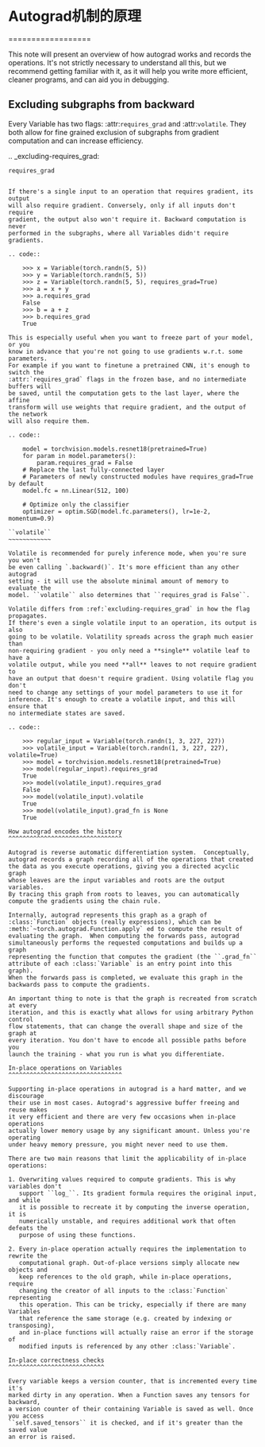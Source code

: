 # Autograd机制的原理
==================

This note will present an overview of how autograd works and records the
operations. It's not strictly necessary to understand all this, but we recommend
getting familiar with it, as it will help you write more efficient, cleaner
programs, and can aid you in debugging.



## Excluding subgraphs from backward

Every Variable has two flags: :attr:`requires_grad` and :attr:`volatile`.
They both allow for fine grained exclusion of subgraphs from gradient
computation and can increase efficiency.

.. _excluding-requires_grad:

``requires_grad``
~~~~~~~~~~~~~~~~~

If there's a single input to an operation that requires gradient, its output
will also require gradient. Conversely, only if all inputs don't require
gradient, the output also won't require it. Backward computation is never
performed in the subgraphs, where all Variables didn't require gradients.

.. code::

    >>> x = Variable(torch.randn(5, 5))
    >>> y = Variable(torch.randn(5, 5))
    >>> z = Variable(torch.randn(5, 5), requires_grad=True)
    >>> a = x + y
    >>> a.requires_grad
    False
    >>> b = a + z
    >>> b.requires_grad
    True

This is especially useful when you want to freeze part of your model, or you
know in advance that you're not going to use gradients w.r.t. some parameters.
For example if you want to finetune a pretrained CNN, it's enough to switch the
:attr:`requires_grad` flags in the frozen base, and no intermediate buffers will
be saved, until the computation gets to the last layer, where the affine
transform will use weights that require gradient, and the output of the network
will also require them.

.. code::

    model = torchvision.models.resnet18(pretrained=True)
    for param in model.parameters():
        param.requires_grad = False
    # Replace the last fully-connected layer
    # Parameters of newly constructed modules have requires_grad=True by default
    model.fc = nn.Linear(512, 100)

    # Optimize only the classifier
    optimizer = optim.SGD(model.fc.parameters(), lr=1e-2, momentum=0.9)

``volatile``
~~~~~~~~~~~~

Volatile is recommended for purely inference mode, when you're sure you won't
be even calling `.backward()`. It's more efficient than any other autograd
setting - it will use the absolute minimal amount of memory to evaluate the
model. ``volatile`` also determines that ``requires_grad is False``.

Volatile differs from :ref:`excluding-requires_grad` in how the flag propagates.
If there's even a single volatile input to an operation, its output is also
going to be volatile. Volatility spreads across the graph much easier than
non-requiring gradient - you only need a **single** volatile leaf to have a
volatile output, while you need **all** leaves to not require gradient to
have an output that doesn't require gradient. Using volatile flag you don't
need to change any settings of your model parameters to use it for
inference. It's enough to create a volatile input, and this will ensure that
no intermediate states are saved.

.. code::

    >>> regular_input = Variable(torch.randn(1, 3, 227, 227))
    >>> volatile_input = Variable(torch.randn(1, 3, 227, 227), volatile=True)
    >>> model = torchvision.models.resnet18(pretrained=True)
    >>> model(regular_input).requires_grad
    True
    >>> model(volatile_input).requires_grad
    False
    >>> model(volatile_input).volatile
    True
    >>> model(volatile_input).grad_fn is None
    True

How autograd encodes the history
^^^^^^^^^^^^^^^^^^^^^^^^^^^^^^^^

Autograd is reverse automatic differentiation system.  Conceptually,
autograd records a graph recording all of the operations that created
the data as you execute operations, giving you a directed acyclic graph
whose leaves are the input variables and roots are the output variables.
By tracing this graph from roots to leaves, you can automatically
compute the gradients using the chain rule.

Internally, autograd represents this graph as a graph of
:class:`Function` objects (really expressions), which can be
:meth:`~torch.autograd.Function.apply` ed to compute the result of
evaluating the graph.  When computing the forwards pass, autograd
simultaneously performs the requested computations and builds up a graph
representing the function that computes the gradient (the ``.grad_fn``
attribute of each :class:`Variable` is an entry point into this graph).
When the forwards pass is completed, we evaluate this graph in the
backwards pass to compute the gradients.

An important thing to note is that the graph is recreated from scratch at every
iteration, and this is exactly what allows for using arbitrary Python control
flow statements, that can change the overall shape and size of the graph at
every iteration. You don't have to encode all possible paths before you
launch the training - what you run is what you differentiate.

In-place operations on Variables
^^^^^^^^^^^^^^^^^^^^^^^^^^^^^^^^

Supporting in-place operations in autograd is a hard matter, and we discourage
their use in most cases. Autograd's aggressive buffer freeing and reuse makes
it very efficient and there are very few occasions when in-place operations
actually lower memory usage by any significant amount. Unless you're operating
under heavy memory pressure, you might never need to use them.

There are two main reasons that limit the applicability of in-place operations:

1. Overwriting values required to compute gradients. This is why variables don't
   support ``log_``. Its gradient formula requires the original input, and while
   it is possible to recreate it by computing the inverse operation, it is
   numerically unstable, and requires additional work that often defeats the
   purpose of using these functions.

2. Every in-place operation actually requires the implementation to rewrite the
   computational graph. Out-of-place versions simply allocate new objects and
   keep references to the old graph, while in-place operations, require
   changing the creator of all inputs to the :class:`Function` representing
   this operation. This can be tricky, especially if there are many Variables
   that reference the same storage (e.g. created by indexing or transposing),
   and in-place functions will actually raise an error if the storage of
   modified inputs is referenced by any other :class:`Variable`.

In-place correctness checks
^^^^^^^^^^^^^^^^^^^^^^^^^^^

Every variable keeps a version counter, that is incremented every time it's
marked dirty in any operation. When a Function saves any tensors for backward,
a version counter of their containing Variable is saved as well. Once you access
``self.saved_tensors`` it is checked, and if it's greater than the saved value
an error is raised.